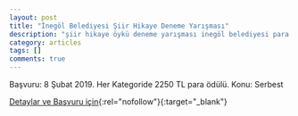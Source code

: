 ```yaml
---
layout: post
title: "İnegöl Belediyesi Şiir Hikaye Deneme Yarışması"
description: "şiir hikaye öykü deneme yarışması inegöl belediyesi para ödüllü kültür sanat ve gençlik merkezi"
category: articles
tags: []
comments: true
---
```


Başvuru: 8 Şubat 2019. Her Kategoride 2250 TL para ödülü.
Konu: Serbest

[Detaylar ve Başvuru için](http://www.inegol.bel.tr/guncel/haberler/id/8192/edebiyat-yarismasi-basliyor?utm_source=edebiyatyarismalari.com&utm_medium=affiliate&utm_campaign=cpc){:rel="nofollow"}{:target="_blank"}
